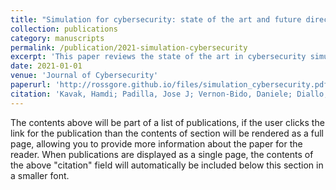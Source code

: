 ```yaml
---
title: "Simulation for cybersecurity: state of the art and future directions"
collection: publications
category: manuscripts
permalink: /publication/2021-simulation-cybersecurity
excerpt: 'This paper reviews the state of the art in cybersecurity simulation and outlines future directions for research and application in this field.'
date: 2021-01-01
venue: 'Journal of Cybersecurity'
paperurl: 'http://rossgore.github.io/files/simulation_cybersecurity.pdf'
citation: 'Kavak, Hamdi; Padilla, Jose J; Vernon-Bido, Daniele; Diallo, Saikou Y; Gore, Ross; Shetty, Sachin. (2021). "Simulation for cybersecurity: state of the art and future directions." <i>Journal of Cybersecurity</i>. 7(1), tyab005.'
---
```

The contents above will be part of a list of publications, if the user clicks the link for the publication than the contents of section will be rendered as a full page, allowing you to provide more information about the paper for the reader. When publications are displayed as a single page, the contents of the above "citation" field will automatically be included below this section in a smaller font.